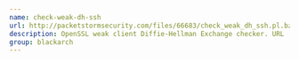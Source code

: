 ```yaml
---
name: check-weak-dh-ssh
url: http://packetstormsecurity.com/files/66683/check_weak_dh_ssh.pl.bz2.html
description: OpenSSL weak client Diffie-Hellman Exchange checker. URL : http://packetstormsecurity.com/files/66683/check_weak_dh_ssh.pl.bz2.html Groups : blackarch blackarch-scanner blackarch-crypto
group: blackarch
---
```

